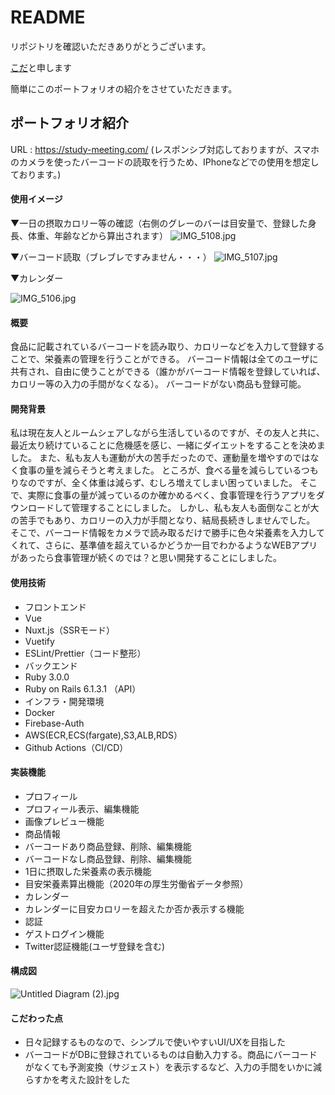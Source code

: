 # README
リポジトリを確認いただきありがとうございます。

[こだ](https://twitter.com/koda_program)と申します

簡単にこのポートフォリオの紹介をさせていただきます。

## ポートフォリオ紹介
URL : https://study-meeting.com/
(レスポンシブ対応しておりますが、スマホのカメラを使ったバーコードの読取を行うため、IPhoneなどでの使用を想定しております。)

#### 使用イメージ

▼一日の摂取カロリー等の確認（右側のグレーのバーは目安量で、登録した身長、体重、年齢などから算出されます）
![IMG_5108.jpg](https://qiita-image-store.s3.ap-northeast-1.amazonaws.com/0/1263304/e2746c2c-9a32-ae84-af50-0bc80b066e21.jpeg)

▼バーコード読取（ブレブレですみません・・・）
![IMG_5107.jpg](https://qiita-image-store.s3.ap-northeast-1.amazonaws.com/0/1263304/a9df2f9b-004f-3728-1488-1402a81be63d.jpeg)

▼カレンダー

![IMG_5106.jpg](https://qiita-image-store.s3.ap-northeast-1.amazonaws.com/0/1263304/d636eaf2-295d-e2e7-184a-de8eb935d06e.jpeg)

#### 概要
食品に記載されているバーコードを読み取り、カロリーなどを入力して登録することで、栄養素の管理を行うことができる。
バーコード情報は全てのユーザに共有され、自由に使うことができる（誰かがバーコード情報を登録していれば、カロリー等の入力の手間がなくなる）。
バーコードがない商品も登録可能。
#### 開発背景
私は現在友人とルームシェアしながら生活しているのですが、その友人と共に、最近太り続けていることに危機感を感じ、一緒にダイエットをすることを決めました。
また、私も友人も運動が大の苦手だったので、運動量を増やすのではなく食事の量を減らそうと考えました。
ところが、食べる量を減らしているつもりなのですが、全く体重は減らず、むしろ増えてしまい困っていました。
そこで、実際に食事の量が減っているのか確かめるべく、食事管理を行うアプリをダウンロードして管理することにしました。
しかし、私も友人も面倒なことが大の苦手でもあり、カロリーの入力が手間となり、結局長続きしませんでした。
そこで、バーコード情報をカメラで読み取るだけで勝手に色々栄養素を入力してくれて、さらに、基準値を超えているかどうか一目でわかるようなWEBアプリがあったら食事管理が続くのでは？と思い開発することにしました。

#### 使用技術
- フロントエンド
 - Vue
 - Nuxt.js（SSRモード）
 - Vuetify
 - ESLint/Prettier（コード整形）
- バックエンド
 - Ruby 3.0.0
 - Ruby on Rails 6.1.3.1 （API）
- インフラ・開発環境
 - Docker
 - Firebase-Auth
 - AWS(ECR,ECS(fargate),S3,ALB,RDS）
 - Github Actions（CI/CD）

#### 実装機能
- プロフィール
 - プロフィール表示、編集機能
 - 画像プレビュー機能
- 商品情報
 - バーコードあり商品登録、削除、編集機能
 - バーコードなし商品登録、削除、編集機能
 - 1日に摂取した栄養素の表示機能
 - 目安栄養素算出機能（2020年の厚生労働省データ参照）
- カレンダー
 - カレンダーに目安カロリーを超えたか否か表示する機能
- 認証
 - ゲストログイン機能
 - Twitter認証機能(ユーザ登録を含む)

#### 構成図
![Untitled Diagram (2).jpg](https://qiita-image-store.s3.ap-northeast-1.amazonaws.com/0/1263304/e7870686-a422-d24e-fd27-1e2f6e56a459.jpeg)

#### こだわった点
- 日々記録するものなので、シンプルで使いやすいUI/UXを目指した
- バーコードがDBに登録されているものは自動入力する。商品にバーコードがなくても予測変換（サジェスト）を表示するなど、入力の手間をいかに減らすかを考えた設計をした
